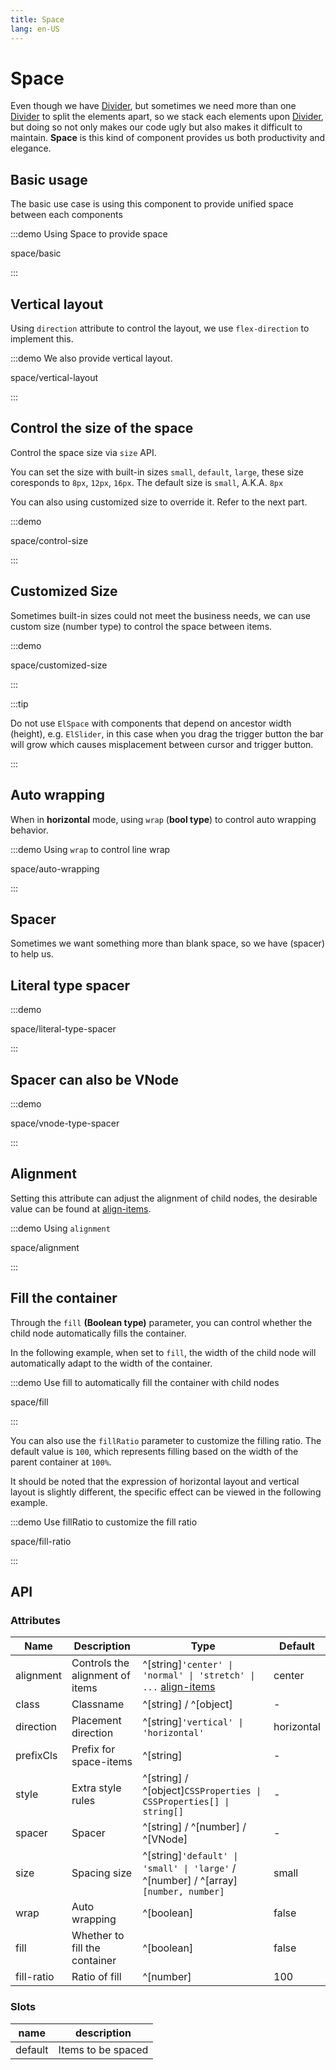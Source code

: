 ```yaml
---
title: Space
lang: en-US
---
```


# Space

Even though we have [Divider](/en-US/component/divider), but sometimes we need more than one [Divider](/en-US/component/divider) to split the elements apart, so we stack each elements upon [Divider](/en-US/component/divider), but doing so not only makes our code ugly but also makes it difficult to maintain. **Space** is this kind of component provides us both productivity and elegance.

## Basic usage

The basic use case is using this component to provide unified space between each components

:::demo Using Space to provide space

space/basic

:::

## Vertical layout

Using `direction` attribute to control the layout, we use `flex-direction` to implement this.

:::demo We also provide vertical layout.

space/vertical-layout

:::

## Control the size of the space

Control the space size via `size` API.

You can set the size with built-in sizes `small`, `default`, `large`, these size coresponds to `8px`, `12px`, `16px`. The default size is `small`, A.K.A. `8px`

You can also using customized size to override it. Refer to the next part.

:::demo

space/control-size

:::

## Customized Size

Sometimes built-in sizes could not meet the business needs, we can use custom size (number type) to control the space between items.

:::demo

space/customized-size

:::

:::tip

Do not use `ElSpace` with components that depend on ancestor width (height), e.g. `ElSlider`, in this case when you drag the trigger button the bar will grow which causes misplacement between cursor and trigger button.

:::

## Auto wrapping

When in **horizontal** mode, using `wrap` (**bool type**) to control auto wrapping behavior.

:::demo Using `wrap` to control line wrap

space/auto-wrapping

:::

## Spacer

Sometimes we want something more than blank space, so we have (spacer) to help us.

## Literal type spacer

:::demo

space/literal-type-spacer

:::

## Spacer can also be VNode

:::demo

space/vnode-type-spacer

:::

## Alignment

Setting this attribute can adjust the alignment of child nodes, the desirable value can be found at [align-items](https://developer.mozilla.org/en-US/docs/Web/CSS/align-items).

:::demo Using `alignment`

space/alignment

:::

## Fill the container

Through the `fill` **(Boolean type)** parameter, you can control whether the child node automatically fills the container.

In the following example, when set to `fill`, the width of the child node will automatically adapt to the width of the container.

:::demo Use fill to automatically fill the container with child nodes

space/fill

:::

You can also use the `fillRatio` parameter to customize the filling ratio. The default value is `100`, which represents filling based on the width of the parent container at `100%`.

It should be noted that the expression of horizontal layout and vertical layout is slightly different, the specific effect can be viewed in the following example.

:::demo Use fillRatio to customize the fill ratio

space/fill-ratio

:::

## API

### Attributes

| Name       | Description                     | Type                                                                                                                            | Default    |
| ---------- | ------------------------------- | ------------------------------------------------------------------------------------------------------------------------------- | ---------- |
| alignment  | Controls the alignment of items | ^[string]`'center' \| 'normal' \| 'stretch' \| ...` [align-items](https://developer.mozilla.org/en-US/docs/Web/CSS/align-items) | center     |
| class      | Classname                       | ^[string] / ^[object]                                                                                                           | -          |
| direction  | Placement direction             | ^[string]`'vertical' \| 'horizontal'`                                                                                           | horizontal |
| prefixCls  | Prefix for space-items          | ^[string]                                                                                                                       | -          |
| style      | Extra style rules               | ^[string] / ^[object]`CSSProperties \| CSSProperties[] \| string[]`                                                             | -          |
| spacer     | Spacer                          | ^[string] / ^[number] / ^[VNode]                                                                                                | -          |
| size       | Spacing size                    | ^[string]`'default' \| 'small' \| 'large'` / ^[number] / ^[array]`[number, number]`                                             | small      |
| wrap       | Auto wrapping                   | ^[boolean]                                                                                                                      | false      |
| fill       | Whether to fill the container   | ^[boolean]                                                                                                                      | false      |
| fill-ratio | Ratio of fill                   | ^[number]                                                                                                                       | 100        |

### Slots

| name    | description        |
| ------- | ------------------ |
| default | Items to be spaced |
